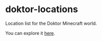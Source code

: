 # doktor-locations
Location list for the Doktor Minecraft world.

You can explore it [here](http://themassacre.org/doktor).
